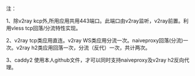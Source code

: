注：

1、除v2ray kcp外,所用应用共用443端口。此端口由v2ray监听，v2ray前置。利用vless tcp回落/分流特性实现。

2、v2ray tcp类应用直连。v2ray WS类应用分流一次。naiveproxy回落(分流)一次。v2ray h2类应用回落一次，分流（反代）一次，共计两次。

3、caddy2 使用本人github文件，才可以同时支持naiveproxy及v2ray h2反向代理。
